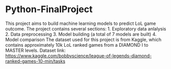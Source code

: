 # Python-FinalProject
This project aims to build machine learning models to predict LoL game outcome. 
The project contains several sections: 1. Exploratory data anlalysis 2. Data preprocessing 3. Model building (a total of 7 models are built) 4. Model comparison
The dataset used for this project is from Kaggle, which contains approximately 10k LoL ranked games from a DIAMOND I to MASTER levels.
Dataset link: https://www.kaggle.com/bobbyscience/league-of-legends-diamond-ranked-games-10-min/tasks
 

